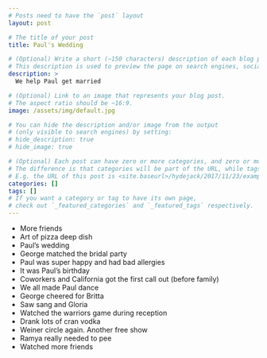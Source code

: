 ```yaml
---
# Posts need to have the `post` layout
layout: post

# The title of your post
title: Paul's Wedding

# (Optional) Write a short (~150 characters) description of each blog post.
# This description is used to preview the page on search engines, social media, etc.
description: >
  We help Paul get married

# (Optional) Link to an image that represents your blog post.
# The aspect ratio should be ~16:9.
image: /assets/img/default.jpg

# You can hide the description and/or image from the output
# (only visible to search engines) by setting:
# hide_description: true
# hide_image: true

# (Optional) Each post can have zero or more categories, and zero or more tags.
# The difference is that categories will be part of the URL, while tags will not.
# E.g. the URL of this post is <site.baseurl>/hydejack/2017/11/23/example-content/
categories: []
tags: []
# If you want a category or tag to have its own page,
# check out `_featured_categories` and `_featured_tags` respectively.
---
```


- More friends
- Art of pizza deep dish 
- Paul’s wedding 
- George matched the bridal party 
- Paul was super happy and had bad allergies 
- It was Paul’s birthday 
- Coworkers and California got the first call out (before family)
- We all made Paul dance 
- George cheered for Britta
- Saw sang and Gloria
- Watched the warriors game during reception 
- Drank lots of cran vodka 
- Weiner circle again. Another free show
- Ramya really needed to pee
- Watched more friends 
